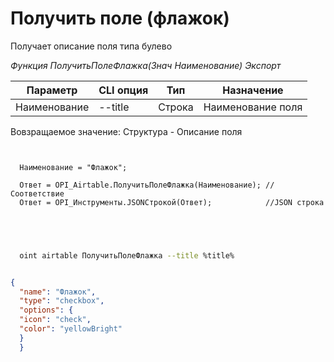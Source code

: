 ﻿---
sidebar_position: 6
---

# Получить поле (флажок)
 Получает описание поля типа булево


*Функция ПолучитьПолеФлажка(Знач Наименование) Экспорт*

  | Параметр | CLI опция | Тип | Назначение |
  |-|-|-|-|
  | Наименование | --title | Строка | Наименование поля |

  
  Вовзращаемое значение:   Структура -  Описание поля

```bsl title="Пример кода"
	
  
  Наименование = "Флажок";
  
  Ответ = OPI_Airtable.ПолучитьПолеФлажка(Наименование); //Соответствие
  Ответ = OPI_Инструменты.JSONСтрокой(Ответ);            //JSON строка
  

	
```

```sh title="Пример команд CLI"
    
  oint airtable ПолучитьПолеФлажка --title %title%

```


```json title="Результат"

{
  "name": "Флажок",
  "type": "checkbox",
  "options": {
  "icon": "check",
  "color": "yellowBright"
  }
  }

```
